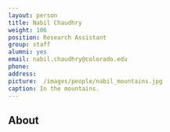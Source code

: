 ```yaml
---
layout: person
title: Nabil Chaudhry
weight: 106
position: Research Assistant
group: staff
alumni: yes
email: nabil.chaudhry@colorado.edu
phone:
address:
picture:  /images/people/nabil_mountains.jpg
caption: In the mountains.
---
```



## About
